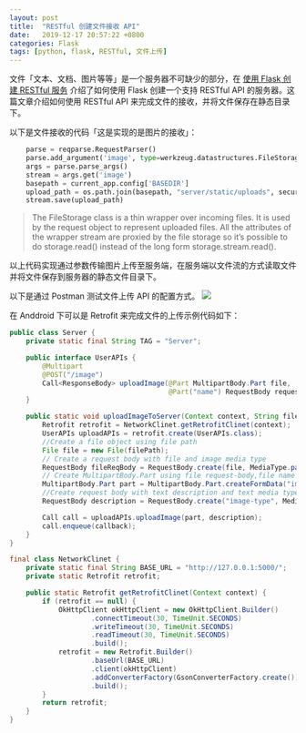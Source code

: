 ```yaml
---
layout: post
title:  "RESTful 创建文件接收 API"
date:   2019-12-17 20:57:22 +0800
categories: Flask
tags: [python, flask, RESTful, 文件上传]
---
```

文件「文本、文档、图片等等」是一个服务器不可缺少的部分，在 [使用 Flask 创建 RESTful 服务](https://mp.weixin.qq.com/s/kR6oiyYGDdhhpD9HGMy7ZA) 介绍了如何使用 Flask 创建一个支持 RESTful API 的服务器。这篇文章介绍如何使用 RESTful API 来完成文件的接收，并将文件保存在静态目录下。

以下是文件接收的代码「这是实现的是图片的接收」：
```python
    parse = reqparse.RequestParser()
    parse.add_argument('image', type=werkzeug.datastructures.FileStorage, location='files')
    args = parse.parse_args()
    stream = args.get('image')
    basepath = current_app.config['BASEDIR']
    upload_path = os.path.join(basepath, "server/static/uploads", secure_filename(stream.filename))
    stream.save(upload_path)
```

> The FileStorage class is a thin wrapper over incoming files. It is used by the request object to represent uploaded files. All the attributes of the wrapper stream are proxied by the file storage so it’s possible to do storage.read() instead of the long form storage.stream.read().

以上代码实现通过参数传输图片上传至服务端，在服务端以文件流的方式读取文件并将文件保存到服务器的静态文件目录下。

以下是通过 Postman 测试文件上传 API 的配置方式。
![](https://lg-8wz4hass-1252833766.cos.ap-shanghai.myqcloud.com/pic/截屏2019-12-1下午9.33.04.png)

在 Anddroid 下可以是 Retrofit 来完成文件的上传示例代码如下：
```java
public class Server {
    private static final String TAG = "Server";

    public interface UserAPIs {
        @Multipart
        @POST("/image")
        Call<ResponseBody> uploadImage(@Part MultipartBody.Part file,
                                       @Part("name") RequestBody requestBody);
    }

    public static void uploadImageToServer(Context context, String filePath, Callback callback) {
        Retrofit retrofit = NetworkClinet.getRetrofitClinet(context);
        UserAPIs uploadAPIs = retrofit.create(UserAPIs.class);
        //Create a file object using file path
        File file = new File(filePath);
        // Create a request body with file and image media type
        RequestBody fileReqBody = RequestBody.create(file, MediaType.parse("image/*"));
        // Create MultipartBody.Part using file request-body,file name and part name
        MultipartBody.Part part = MultipartBody.Part.createFormData("image", file.getName(), fileReqBody);
        //Create request body with text description and text media type
        RequestBody description = RequestBody.create("image-type", MediaType.parse("text/plain"));

        Call call = uploadAPIs.uploadImage(part, description);
        call.enqueue(callback);
    }
}

final class NetworkClinet {
    private static final String BASE_URL = "http://127.0.0.1:5000/";
    private static Retrofit retrofit;

    public static Retrofit getRetrofitClinet(Context context) {
        if (retrofit == null) {
            OkHttpClient okHttpClient = new OkHttpClient.Builder()
                    .connectTimeout(30, TimeUnit.SECONDS)
                    .writeTimeout(30, TimeUnit.SECONDS)
                    .readTimeout(30, TimeUnit.SECONDS)
                    .build();
            retrofit = new Retrofit.Builder()
                    .baseUrl(BASE_URL)
                    .client(okHttpClient)
                    .addConverterFactory(GsonConverterFactory.create())
                    .build();
        }
        return retrofit;
    }
}
```
